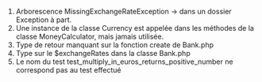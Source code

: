 1. Arborescence MissingExchangeRateException → dans un dossier Exception à part.
2. Une instance de la classe Currency est appelée dans les méthodes de la classe MoneyCalculator, mais jamais utilisée.
3. Type de retour manquant sur la fonction create de Bank.php
4. Type sur le $exchangeRates dans la classe Bank.php
5. Le nom du test test_multiply_in_euros_returns_positive_number ne correspond pas au test effectué
